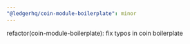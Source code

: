 ```yaml
---
"@ledgerhq/coin-module-boilerplate": minor
---
```


refactor(coin-module-boilerplate): fix typos in coin boilerplate
